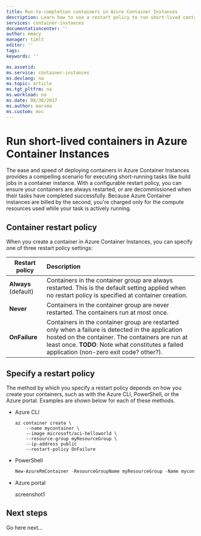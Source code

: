 ```yaml
---
title: Run-to-completion containers in Azure Container Instances
description: Learn how to use a restart policy to run short-lived containerized applications in Azure Container Instances.
services: container-instances
documentationcenter: ''
author: mmacy
manager: timlt
editor: ''
tags:
keywords: ''

ms.assetid:
ms.service: container-instances
ms.devlang: na
ms.topic: article
ms.tgt_pltfrm: na
ms.workload: na
ms.date: 08/30/2017
ms.author: marsma
ms.custom: mvc
---
```


# Run short-lived containers in Azure Container Instances

The ease and speed of deploying containers in Azure Container Instances provides a compelling scenario for executing short-running tasks like build jobs in a container instance. With a configurable restart policy, you can ensure your containers are always restarted, or are decommissioned when their tasks have completed successfully. Because Azure Container instances are billed by the second, you're charged only for the compute resources used while your task is actively running.

## Container restart policy

When you create a container in Azure Container Instances, you can specify one of three restart policy settings:

| Restart policy   | Description |
| ---------------- | :---------- |
| **Always** (default) | Containers in the container group are always restarted. This is the default setting applied when no restart policy is specified at container creation. |
| **Never** | Containers in the container group are never restarted. The containers run at most once. |
| **OnFailure** | Containers in the container group are restarted only when a failure is detected in the application hosted on the container. The containers are run at least once. **TODO**: Note what constitutes a failed application (non-zero exit code? other?). |

## Specify a restart policy

The method by which you specify a restart policy depends on how you create your containers, such as with the Azure CLI, PowerShell, or the Azure portal. Examples are shown below for each of these methods.

* Azure CLI

  ```azurecli-interactive
  az container create \
      --name mycontainer \
      --image microsoft/aci-helloworld \
      --resource-group myResourceGroup \
      --ip-address public
      --restart-policy OnFailure
  ```

* PowerShell

  ```powershell
  New-AzureRmContainer -ResourceGroupName myResourceGroup -Name mycontainer -Location EastUS -RestartPolicy OnFailure
  ```

* Azure portal

  screenshot1

## Next steps

Go here next...